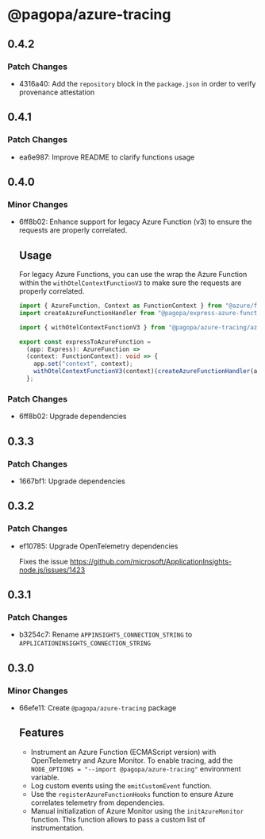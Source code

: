 # @pagopa/azure-tracing

## 0.4.2

### Patch Changes

- 4316a40: Add the `repository` block in the `package.json` in order to verify provenance attestation

## 0.4.1

### Patch Changes

- ea6e987: Improve README to clarify functions usage

## 0.4.0

### Minor Changes

- 6ff8b02: Enhance support for legacy Azure Function (v3) to ensure the requests are properly correlated.

  ## Usage

  For legacy Azure Functions, you can use the wrap the Azure Function within the `withOtelContextFunctionV3` to make sure the requests are properly correlated.

  ```typescript
  import { AzureFunction, Context as FunctionContext } from "@azure/functions"; // "@azure/functions": "^3"
  import createAzureFunctionHandler from "@pagopa/express-azure-functions/dist/src/createAzureFunctionsHandler.js";

  import { withOtelContextFunctionV3 } from "@pagopa/azure-tracing/azure-functions/v3"; // "@pagopa/azure-tracing": "^0.4"

  export const expressToAzureFunction =
    (app: Express): AzureFunction =>
    (context: FunctionContext): void => {
      app.set("context", context);
      withOtelContextFunctionV3(context)(createAzureFunctionHandler(app)); // wrap the function execution in the OpenTelemetry context
    };
  ```

### Patch Changes

- 6ff8b02: Upgrade dependencies

## 0.3.3

### Patch Changes

- 1667bf1: Upgrade dependencies

## 0.3.2

### Patch Changes

- ef10785: Upgrade OpenTelemetry dependencies

  Fixes the issue https://github.com/microsoft/ApplicationInsights-node.js/issues/1423

## 0.3.1

### Patch Changes

- b3254c7: Rename `APPINSIGHTS_CONNECTION_STRING` to `APPLICATIONINSIGHTS_CONNECTION_STRING`

## 0.3.0

### Minor Changes

- 66efe11: Create `@pagopa/azure-tracing` package

  ## Features

  - Instrument an Azure Function (ECMAScript version) with OpenTelemetry and Azure Monitor.
    To enable tracing, add the `NODE_OPTIONS = "--import @pagopa/azure-tracing"` environment variable.
  - Log custom events using the `emitCustomEvent` function.
  - Use the `registerAzureFunctionHooks` function to ensure Azure correlates telemetry from dependencies.
  - Manual initialization of Azure Monitor using the `initAzureMonitor` function.
    This function allows to pass a custom list of instrumentation.
